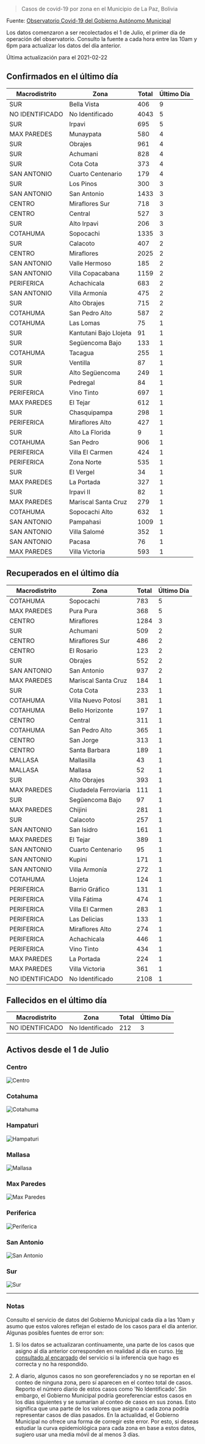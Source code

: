 > Casos de covid-19 por zona en el Municipio de La Paz, Bolivia

Fuente: [Observatorio Covid-19 del Gobierno Autónomo Municipal](http://observatoriocovid19.lapaz.bo/observatorio/index.php/datos-abiertos-covid)

Los datos comenzaron a ser recolectados el 1 de Julio, el primer día de operación del observatorio. Consulto la fuente a cada hora entre las 10am y 6pm para actualizar los datos del día anterior.

Última actualización para el 2021-02-22

## Confirmados en el último día

| Macrodistrito   | Zona                   |   Total |   Último Día |
|-----------------|------------------------|---------|--------------|
| SUR             | Bella Vista            |     406 |            9 |
| NO IDENTIFICADO | No Identificado        |    4043 |            5 |
| SUR             | Irpavi                 |     695 |            5 |
| MAX PAREDES     | Munaypata              |     580 |            4 |
| SUR             | Obrajes                |     961 |            4 |
| SUR             | Achumani               |     828 |            4 |
| SUR             | Cota Cota              |     373 |            4 |
| SAN ANTONIO     | Cuarto Centenario      |     179 |            4 |
| SUR             | Los Pinos              |     300 |            3 |
| SAN ANTONIO     | San Antonio            |    1433 |            3 |
| CENTRO          | Miraflores Sur         |     718 |            3 |
| CENTRO          | Central                |     527 |            3 |
| SUR             | Alto Irpavi            |     206 |            3 |
| COTAHUMA        | Sopocachi              |    1335 |            3 |
| SUR             | Calacoto               |     407 |            2 |
| CENTRO          | Miraflores             |    2025 |            2 |
| SAN ANTONIO     | Valle Hermoso          |     185 |            2 |
| SAN ANTONIO     | Villa Copacabana       |    1159 |            2 |
| PERIFERICA      | Achachicala            |     683 |            2 |
| SAN ANTONIO     | Villa Armonía          |     475 |            2 |
| SUR             | Alto Obrajes           |     715 |            2 |
| COTAHUMA        | San Pedro Alto         |     587 |            2 |
| COTAHUMA        | Las Lomas              |      75 |            1 |
| SUR             | Kantutani Bajo Llojeta |      91 |            1 |
| SUR             | Següencoma Bajo        |     133 |            1 |
| COTAHUMA        | Tacagua                |     255 |            1 |
| SUR             | Ventilla               |      87 |            1 |
| SUR             | Alto Següencoma        |     249 |            1 |
| SUR             | Pedregal               |      84 |            1 |
| PERIFERICA      | Vino Tinto             |     697 |            1 |
| MAX PAREDES     | El Tejar               |     612 |            1 |
| SUR             | Chasquipampa           |     298 |            1 |
| PERIFERICA      | Miraflores Alto        |     427 |            1 |
| SUR             | Alto La Florida        |       9 |            1 |
| COTAHUMA        | San Pedro              |     906 |            1 |
| PERIFERICA      | Villa El Carmen        |     424 |            1 |
| PERIFERICA      | Zona Norte             |     535 |            1 |
| SUR             | El Vergel              |      34 |            1 |
| MAX PAREDES     | La Portada             |     327 |            1 |
| SUR             | Irpavi II              |      82 |            1 |
| MAX PAREDES     | Mariscal Santa Cruz    |     279 |            1 |
| COTAHUMA        | Sopocachi Alto         |     632 |            1 |
| SAN ANTONIO     | Pampahasi              |    1009 |            1 |
| SAN ANTONIO     | Villa Salomé           |     352 |            1 |
| SAN ANTONIO     | Pacasa                 |      76 |            1 |
| MAX PAREDES     | Villa Victoria         |     593 |            1 |

## Recuperados en el último día

| Macrodistrito   | Zona                  |   Total |   Último Día |
|-----------------|-----------------------|---------|--------------|
| COTAHUMA        | Sopocachi             |     783 |            5 |
| MAX PAREDES     | Pura Pura             |     368 |            5 |
| CENTRO          | Miraflores            |    1284 |            3 |
| SUR             | Achumani              |     509 |            2 |
| CENTRO          | Miraflores Sur        |     486 |            2 |
| CENTRO          | El Rosario            |     123 |            2 |
| SUR             | Obrajes               |     552 |            2 |
| SAN ANTONIO     | San Antonio           |     937 |            2 |
| MAX PAREDES     | Mariscal Santa Cruz   |     184 |            1 |
| SUR             | Cota Cota             |     233 |            1 |
| COTAHUMA        | Villa Nuevo Potosí    |     381 |            1 |
| COTAHUMA        | Bello Horizonte       |     197 |            1 |
| CENTRO          | Central               |     311 |            1 |
| COTAHUMA        | San Pedro Alto        |     365 |            1 |
| CENTRO          | San Jorge             |     313 |            1 |
| CENTRO          | Santa Barbara         |     189 |            1 |
| MALLASA         | Mallasilla            |      43 |            1 |
| MALLASA         | Mallasa               |      52 |            1 |
| SUR             | Alto Obrajes          |     393 |            1 |
| MAX PAREDES     | Ciudadela Ferroviaria |     111 |            1 |
| SUR             | Següencoma Bajo       |      97 |            1 |
| MAX PAREDES     | Chijini               |     281 |            1 |
| SUR             | Calacoto              |     257 |            1 |
| SAN ANTONIO     | San Isidro            |     161 |            1 |
| MAX PAREDES     | El Tejar              |     389 |            1 |
| SAN ANTONIO     | Cuarto Centenario     |      95 |            1 |
| SAN ANTONIO     | Kupini                |     171 |            1 |
| SAN ANTONIO     | Villa Armonía         |     272 |            1 |
| COTAHUMA        | Llojeta               |     124 |            1 |
| PERIFERICA      | Barrio Gráfico        |     131 |            1 |
| PERIFERICA      | Villa Fátima          |     474 |            1 |
| PERIFERICA      | Villa El Carmen       |     283 |            1 |
| PERIFERICA      | Las Delicias          |     133 |            1 |
| PERIFERICA      | Miraflores Alto       |     274 |            1 |
| PERIFERICA      | Achachicala           |     446 |            1 |
| PERIFERICA      | Vino Tinto            |     434 |            1 |
| MAX PAREDES     | La Portada            |     224 |            1 |
| MAX PAREDES     | Villa Victoria        |     361 |            1 |
| NO IDENTIFICADO | No Identificado       |    2108 |            1 |

## Fallecidos en el último día

| Macrodistrito   | Zona            |   Total |   Último Día |
|-----------------|-----------------|---------|--------------|
| NO IDENTIFICADO | No Identificado |     212 |            3 |

## Activos desde el 1 de Julio

### Centro

![Centro](plots/activos_centro.png)

### Cotahuma

![Cotahuma](plots/activos_cotahuma.png)

### Hampaturi

![Hampaturi](plots/activos_hampaturi.png)

### Mallasa

![Mallasa](plots/activos_mallasa.png)

### Max Paredes

![Max Paredes](plots/activos_max_paredes.png)

### Periferica

![Periferica](plots/activos_periferica.png)

### San Antonio

![San Antonio](plots/activos_san_antonio.png)

### Sur

![Sur](plots/activos_sur.png)

---

### Notas

Consulto el servicio de datos del Gobierno Municipal cada día a las 10am y asumo que estos valores reflejan el estado de los casos para el día anterior. Algunas posibles fuentes de error son:

1. Si los datos se actualizaran contínuamente, una parte de los casos que asigno al día anterior corresponden en realidad al día en curso. [He consultado al encargado](https://twitter.com/mauforonda/status/1278727234765959168) del servicio si la inferencia que hago es correcta y no ha respondido.

2. A diario, algunos casos no son georeferenciados y no se reportan en el conteo de ninguna zona, pero sí aparecen en el conteo total de casos. Reporto el número diario de estos casos como 'No Identificado'.  Sin embargo, el Gobierno Municipal podría georeferenciar estos casos en los días siguientes y se sumarían al conteo de casos en sus zonas. Esto significa que una parte de los valores que asigno a cada zona podría representar casos de días pasados. En la actualidad, el Gobierno Municipal no ofrece una forma de corregir este error. Por esto, si deseas estudiar la curva epidemiológica para cada zona en base a estos datos, sugiero usar una media móvil de al menos 3 días.